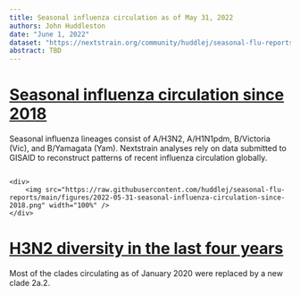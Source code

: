 ```yaml
---
title: Seasonal influenza circulation as of May 31, 2022
authors: John Huddleston
date: "June 1, 2022"
dataset: "https://nextstrain.org/community/huddlej/seasonal-flu-reports/flu/seasonal/2022-05-31/h3n2/ha/2y/cell/fra?d=frequencies&p=full"
abstract: TBD
---
```


# [Seasonal influenza circulation since 2018](https://nextstrain.org/community/huddlej/seasonal-flu-reports/flu/seasonal/2022-05-31/h3n2/ha/2y/cell/fra?d=tree,frequencies&p=full)

Seasonal influenza lineages consist of A/H3N2, A/H1N1pdm, B/Victoria (Vic), and B/Yamagata (Yam).
Nextstrain analyses rely on data submitted to GISAID to reconstruct patterns of recent influenza circulation globally.

```auspiceMainDisplayMarkdown

<div>
    <img src="https://raw.githubusercontent.com/huddlej/seasonal-flu-reports/main/figures/2022-05-31-seasonal-influenza-circulation-since-2018.png" width="100%" />
</div>
```

# [H3N2 diversity in the last four years](https://nextstrain.org/community/huddlej/seasonal-flu-reports/flu/seasonal/2022-05-31/h3n2/ha/2y/cell/fra?d=tree,frequencies&p=full)

Most of the clades circulating as of January 2020 were replaced by a new clade 2a.2.

